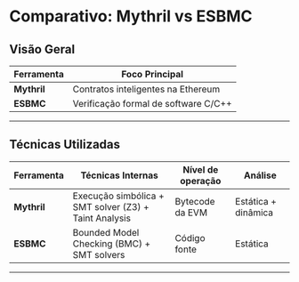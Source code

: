 # Comparativo: Mythril vs ESBMC

##  Visão Geral

| Ferramenta | Foco Principal | 
|------------|----------------|
| **Mythril** | Contratos inteligentes na Ethereum |
| **ESBMC**   | Verificação formal de software C/C++ |

---

## Técnicas Utilizadas

| Ferramenta | Técnicas Internas | Nível de operação | Análise |
|------------|-------------------|-------------------|---------|
| **Mythril** | Execução simbólica + SMT solver (Z3) + Taint Analysis | Bytecode da EVM | Estática + dinâmica
| **ESBMC**   | Bounded Model Checking (BMC) + SMT solvers | Código fonte | Estática

---



